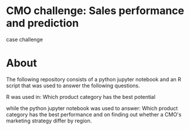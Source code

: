 # CMO challenge: Sales performance and prediction
case challenge

# About
The following repository consists of a python jupyter notebook and an R script that was used to answer the following questions.

R was used in: Which product category has the best potential 

while the python jupyter notebook was used to answer: Which product category has the best performance and on finding out whether a CMO's marketing strategy differ by region.

